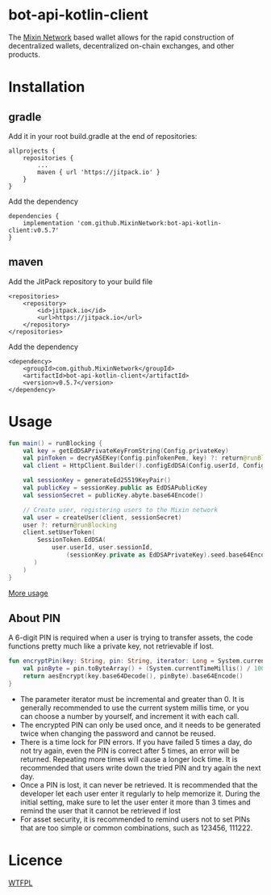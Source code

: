 # bot-api-kotlin-client
The [Mixin Network](https://mixin.one/) based wallet allows for the rapid construction of decentralized wallets, decentralized on-chain exchanges, and other products.

# Installation

## gradle
Add it in your root build.gradle at the end of repositories:
```
allprojects {
    repositories {
        ...
        maven { url 'https://jitpack.io' }
    }
}
```
Add the dependency
```
dependencies {
    implementation 'com.github.MixinNetwork:bot-api-kotlin-client:v0.5.7'
}
```

## maven
Add the JitPack repository to your build file
```
<repositories>
    <repository>
        <id>jitpack.io</id>
        <url>https://jitpack.io</url>
    </repository>
</repositories>
```
Add the dependency
```
<dependency>
    <groupId>com.github.MixinNetwork</groupId>
    <artifactId>bot-api-kotlin-client</artifactId>
    <version>v0.5.7</version>
</dependency>
```

# Usage
```kotlin 
fun main() = runBlocking {
    val key = getEdDSAPrivateKeyFromString(Config.privateKey)
    val pinToken = decryASEKey(Config.pinTokenPem, key) ?: return@runBlocking
    val client = HttpClient.Builder().configEdDSA(Config.userId, Config.sessionId, key).build()

    val sessionKey = generateEd25519KeyPair()
    val publicKey = sessionKey.public as EdDSAPublicKey
    val sessionSecret = publicKey.abyte.base64Encode()

    // Create user, registering users to the Mixin network
    val user = createUser(client, sessionSecret)
    user ?: return@runBlocking
    client.setUserToken(
        SessionToken.EdDSA(
            user.userId, user.sessionId,
                (sessionKey.private as EdDSAPrivateKey).seed.base64Encode()
       )
    )
}
```
[More usage](https://github.com/MixinNetwork/bot-api-kotlin-client/blob/main/samples/src/main/java/jvmMain/kotlin/Sample.kt)

## About PIN 
A 6-digit PIN is required when a user is trying to transfer assets, the code functions pretty much like a private key, not retrievable if lost.

```kotlin
fun encryptPin(key: String, pin: String, iterator: Long = System.currentTimeMillis() * 1_000_000): String {
    val pinByte = pin.toByteArray() + (System.currentTimeMillis() / 1000).toLeByteArray() + iterator.toLeByteArray()
    return aesEncrypt(key.base64Decode(), pinByte).base64Encode()
}
```

- The parameter iterator must be incremental and greater than 0. It is generally recommended to use the current system millis time, or you can choose a number by yourself, and increment it with each call.
- The encrypted PIN can only be used once, and it needs to be generated twice when changing the password and cannot be reused.
- There is a time lock for PIN errors. If you have failed 5 times a day, do not try again, even the PIN is correct after 5 times, an error will be returned. Repeating more times will cause a longer lock time. It is recommended that users write down the tried PIN and try again the next day.
- Once a PIN is lost, it can never be retrieved. It is recommended that the developer let each user enter it regularly to help memorize it. During the initial setting, make sure to let the user enter it more than 3 times and remind the user that it cannot be retrieved if lost
- For asset security, it is recommended to remind users not to set PINs that are too simple or common combinations, such as 123456, 111222.

# Licence
[WTFPL](http://www.wtfpl.net/txt/copying/)
